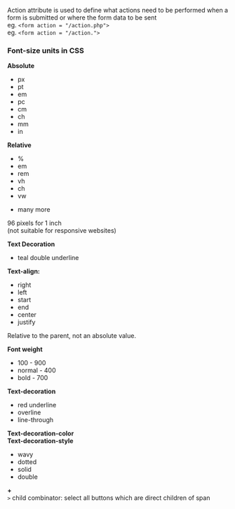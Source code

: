 Action attribute is used to define what actions need to be performed when a form is submitted or where the form data to be sent  
eg. `<form action = "/action.php">`  
eg. `<form action = "/action.">`

### Font-size units in CSS

**Absolute**  
- px  
- pt  
- em  
- pc  
- cm  
- ch  
- mm  
- in  

**Relative**  
- %  
- em  
- rem  
- vh  
- ch  
- vw  
+ many more  

96 pixels for 1 inch  
(not suitable for responsive websites)

**Text Decoration**  
- teal double underline

**Text-align:**  
- right  
- left  
- start  
- end  
- center  
- justify  

Relative to the parent, not an absolute value.

**Font weight**  
- 100 - 900  
- normal - 400  
- bold - 700  

**Text-decoration**  
- red underline  
- overline  
- line-through  

**Text-decoration-color**  
**Text-decoration-style**  
- wavy  
- dotted  
- solid  
- double

**+**  
`>` child combinator: select all buttons which are direct children of span
